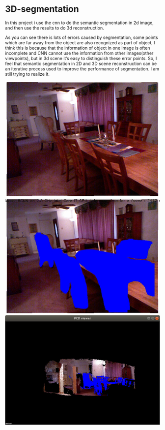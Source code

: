 # 3D-segmentation

In this project i use the cnn to do the semantic segmentation in 2d image, and then use the results to do 3d reconstruction.

As you can see there is lots of errors caused by segmentation, some points which are far away from the object are also recognized as part of object, I think this is because that the information of object in one image is often incomplete and  CNN cannot use the information from other images(other viewpoints), but in 3d scene it’s easy to distinguish these error points. So, I feel that semantic segmentation in 2D and 3D scene reconstruction can be an iterative process used to improve the performance of segmentation.  I am still trying to realize it. 

![](https://github.com/william-in-kit/3D-segmentation/blob/master/joinMap/color(origin)/1.png)
![](https://github.com/william-in-kit/3D-segmentation/blob/master/joinMap/color/1.jpg)
![](https://github.com/william-in-kit/3D-segmentation/blob/master/1.png)
